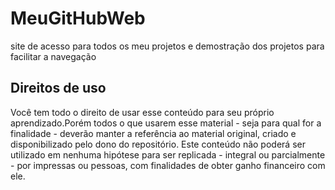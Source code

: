# MeuGitHubWeb
site de acesso para todos os meu projetos e demostração dos projetos para facilitar a navegação

## Direitos de uso
Você tem todo o direito de usar esse conteúdo para seu próprio aprendizado.Porém todos o que usarem esse material - seja para qual for a finalidade - deverão manter a referência ao material original, criado e disponibilizado pelo dono do repositório. Este conteúdo não poderá ser utilizado em nenhuma hipótese para ser replicada - integral ou parcialmente - por impressas ou pessoas, com finalidades de obter ganho financeiro com ele.

